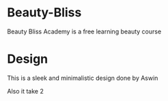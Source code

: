 # Beauty-Bliss

Beauty Bliss Academy is a free learning beauty course

# Design

This is a sleek and minimalistic design done by Aswin

Also it take 2
